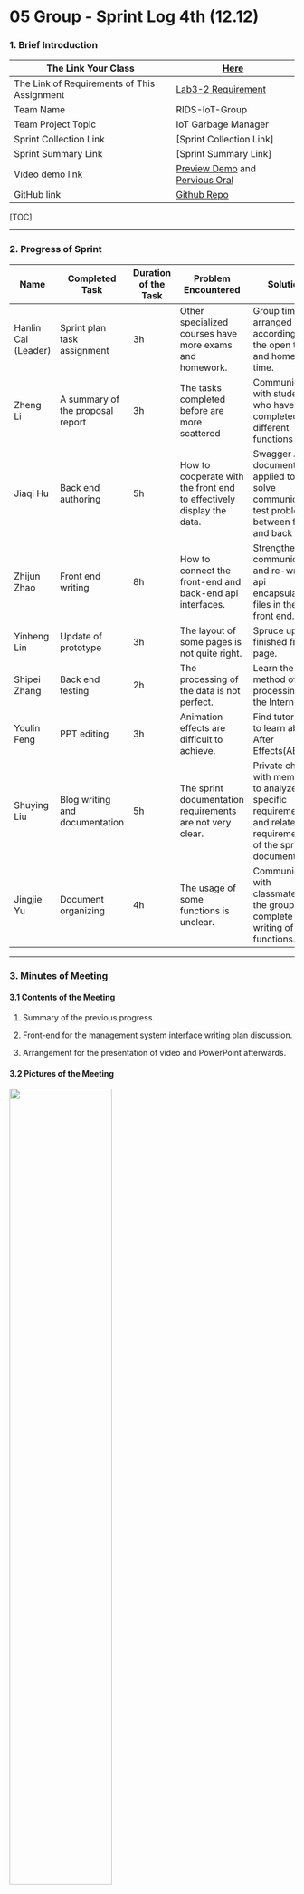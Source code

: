 # 05 Group - Sprint Log 4th (12.12)

### 1. Brief Introduction

| **The Link Your Class**                     | [Here](https://bbs.csdn.net/forums/MUEE308FZU202201)         |
| ------------------------------------------- | ------------------------------------------------------------ |
| The Link of Requirements of This Assignment | [Lab3-2 Requirement](https://bbs.csdn.net/topics/610142480)  |
| Team Name                                   | RIDS-IoT-Group                                               |
| Team Project Topic                          | IoT Garbage Manager                                          |
| Sprint Collection Link                      | [Sprint Collection Link]                                     |
| Sprint Summary Link                         | [Sprint Summary Link]                                        |
| Video demo link                             | [Preview Demo](https://www.bilibili.com/video/BV1314y1J7Ea) and [Pervious Oral](https://www.bilibili.com/video/BV1jv4y1S7VQ/?share_source=copy_web&vd_source=c8936a3bacfd65375f9e88b3bb9a12ba) |
| GitHub link                                 | [Github Repo](https://github.com/613HandsomeBoys/EE308FZ-IoT-Garbage-Manager) |

[TOC]

-----

### 2. Progress of Sprint

| Name                | Completed Task                   | Duration of the Task | Problem Encountered                                          | Solution                                                     | Proportion |
| ------------------- | -------------------------------- | -------------------- | ------------------------------------------------------------ | ------------------------------------------------------------ | ---------- |
| Hanlin Cai (Leader) | Sprint plan task assignment      | 3h                   | Other specialized courses have more exams and homework.      | Group time is arranged according to the open test and homework time. | 110%       |
| Zheng Li            | A summary of the proposal report | 3h                   | The tasks completed before are more scattered                | Communicate with students who have completed different functions | 110%       |
| Jiaqi Hu            | Back end authoring               | 5h                   | How to cooperate with the front end to effectively display the data. | Swagger API document  is applied to solve communication test problem between front and back ends. | 105%       |
| Zhijun Zhao         | Front end writing                | 8h                   | How to connect the front-end and back-end api interfaces.    | Strengthen communication and re-write api encapsulation files in the front end. | 105%       |
| Yinheng Lin         | Update of prototype              | 3h                   | The layout of some pages is not quite right.                 | Spruce up the finished front page.                           | 100%       |
| Shipei Zhang        | Back end testing                 | 2h                   | The processing of the data is not perfect.                   | Learn the method of data processing on the Internet.         | 80%        |
| Youlin Feng         | PPT editing                      | 3h                   | Animation effects are difficult to achieve.                  | Find tutorials to learn about After Effects(AE).             | 100%       |
| Shuying Liu         | Blog writing and documentation   | 5h                   | The sprint documentation requirements are not very clear.    | Private chat with members to analyze the specific requirements and related requirements of the sprint document | 110%       |
| Jingjie Yu          | Document organizing              | 4h                   | The usage of some functions is unclear.                      | Communicate with classmates in the group and complete the writing of functions. | 100%       |



-----

### 3. Minutes of Meeting

#### 3.1 Contents of the Meeting

1. Summary of the previous progress.

2. Front-end for the management system interface writing plan discussion.

3. Arrangement for the presentation of video and PowerPoint afterwards.


#### 3.2 Pictures of the Meeting

<left>
  <img src = "https://tva1.sinaimg.cn/large/008vxvgGly1h8yrkr7nsmj31400u0dkk.jpg" width = 60%>
</left>




-----

### 4. Development Process

#### 4.1 Check-in Records of Github

<left>
  <img src = "https://s1.ax1x.com/2022/12/12/zh6kxs.png" width = 100%>
</left>



#### 4.2 Photos of the Operation

Our equipment installation diagram.

<left>
  <img src = "https://s1.ax1x.com/2022/12/12/zhyOxA.png" width = 50%>
</left>
![image-20221212201447417](https://tva1.sinaimg.cn/large/008vxvgGly1h91agbqogrj31nu0u0grj.jpg)



#### 4.3 Corresponding UML designs

This week's focus is on implementing the front end, located in the red box section of the general mind map, and based on the UML diagram below.

<left>
  <img src = "https://img-blog.csdnimg.cn/8cea61e736ac49698b1ca725c7eecc2d.png" width = 100%>
</left>



---

### 5. Introduction of Progress

#### 5.1 Progress of Development

The connection between the back-end and the front-end. 

Front-end api setup and debugging.

Video and ppt preparation for the final presentation.

#### 5.2 Burnout Diagram

<left>
  <img src = "https://s1.ax1x.com/2022/12/12/zhy75D.png" width = 100%>
</left>


***This blog is written by Jinjie Yu, and modifed by [Hanlin CAI](https://caihanlin.com).***